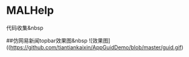 # MALHelp
代码收集&nbsp

##仿网易新闻topbar效果图&nbsp
![效果图]((https://github.com/tiantiankaixin/AppGuidDemo/blob/master/guid.gif)


